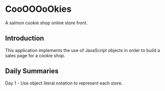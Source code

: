 # CooOOOoOkies
A salmon cookie shop online store front.

## Introduction
This application implements the use of JavaScript objects in order to build a sales page for a cookie shop.

## Daily Summaries

Day 1 - Use object literal notation to represent each store.

